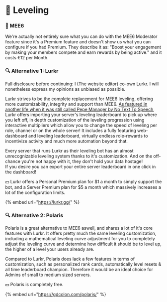 # 👑 Leveling

### 👑 MEE6

We're actually not entirely sure what you can do with the MEE6 Moderator feature since it's a Premium feature and doesn't show us what you can configure if you had Premium. They describe it as: "Boost your engagement by making your members compete and earn rewards by being active." and it costs €12 per Month.

### 🔍 Alternative 1: Lurkr

Full disclosure before continuing: I (The website editor) co-own Lurkr. I will nonetheless express my opinions as unbiased as possible.

Lurkr strives to be the complete replacement for MEE6 leveling, offering more customizability, integrity and support than MEE6. [As featured in another life when it was still called Pepe Manager by No Text To Speech](https://youtu.be/uEHGNx3idFM), Lurkr offers importing your server's leveling leaderboard to pick up where you left off, in depth customization of the leveling progression using interactive multipliers which allow you to change the speed of leveling per role, channel or on the whole server! It includes a fully featuring web-dashboard and leveling leaderboard, virtually endless role-rewards to incentivize activity and much more automation beyond that.

Every server that runs Lurkr as their leveling bot has an almost unrecognizable leveling system thanks to it's customization. And on the off-chance you're not happy with it, they don't hold your data hostage!\
If you desire you can export your entire server leaderboard in one click in the dashboard!

💵 Lurkr offers a Personal Premium plan for $1 a month to simply support the bot, and a Server Premium plan for $5 a month which massively increases a lot of the configuration limits.&#x20;

{% embed url="https://lurkr.gg/" %}

### 🔍 Alternative 2: Polaris

Polaris is a great alternative to MEE6 aswell, and shares a lot of it's core features with Lurkr. It offers pretty much the same leveling customization, including a mathematical leveling curve adjustment for you to completely adjust the leveling curve and determine how difficult it should be to level up, the higher of a level your users already are.

Compared to Lurkr, Polaris does lack a few features in terms of customization, such as personalized rank cards, automatically level resets & all time leaderboard champion. Therefore it would be an ideal choice for Admins of small to medium sized servers.

💵 Polaris is completely free.

{% embed url="https://gdcolon.com/polaris/" %}
